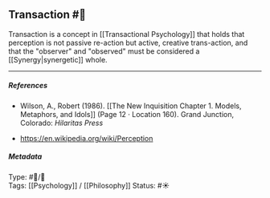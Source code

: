 ## Transaction  #🧠 

Transaction is a concept in [[Transactional Psychology]] that holds that perception is not passive re-action but active, creative trans-action, and that the "observer" and "observed" must be considered a [[Synergy|synergetic]] whole.

___

##### References

- Wilson, A., Robert (1986). [[The New Inquisition Chapter 1. Models, Metaphors, and Idols]] (Page 12 · Location 160). Grand Junction, Colorado: _Hilaritas Press_

- https://en.wikipedia.org/wiki/Perception

##### Metadata

Type: #🔵/🔵  
Tags: [[Psychology]] / [[Philosophy]]
Status: #☀️ 